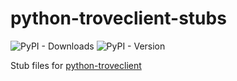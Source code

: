 # python-troveclient-stubs

![PyPI - Downloads](https://img.shields.io/pypi/dm/python-troveclient-stubs)
![PyPI - Version](https://img.shields.io/pypi/v/python-troveclient-stubs)

Stub files for [python-troveclient](https://github.com/openstack/python-troveclient)

